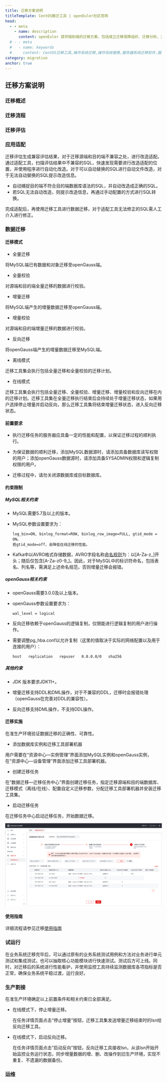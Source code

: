 ```yaml
---
title: 迁移方案说明
titleTemplate: CentOS搬迁工具 | openEuler社区官网
head:
  - - meta
    - name: description
      content: openEuler 提供端到端的迁移方案，包括成立迁移保障组织、迁移分析、方案设计、移植适配、迁移实施和测试上线六个阶段，同时通过 x2openEuler 工具的迁移评估和原地升级技术，将繁琐的迁移过程简化，实现了全场景业务的“简单、平稳、高效”的迁移。想要了解更多服务器操作系统迁移相关内容，欢迎访问openEuler官网。
  # - - meta
  #   - name: keywords
  #     content: CentOS迁移工具,操作系统迁移,操作系统替换,服务器系统迁移软件,服务器系统迁移工具,Centos系统迁移
category: migration
anchor: true
---
```


## 迁移方案说明

### 迁移概述

### 迁移流程

### 迁移评估

### 应用适配

迁移评估生成兼容评估结果，对于迁移源端和目的端不兼容之处，进行改造适配。通过适配工具，扫描评估结果中不兼容的SQL，快速发现需要进行改造适配的位置，并使用程序进行自动化改造。对于可以自动替换的SQL进行自动文件改造，对于无法自动替换的SQL提示改造信息。

- 自动捕捉目的端不符合目的端数据库语法的SQL，并自动改造成正确的SQL。
- 若SQL无法自动改造，则提示改造信息，再通过手动配置的方式进行SQL转换。

完成适配后，再使用迁移工具进行数据迁移，对于适配工具无法修正的SQL需人工介入进行修正。

### 数据迁移

#### 迁移模式

- 全量迁移

将MySQL端已有数据和对象迁移至openGauss端。

- 全量校验

对源端和目的端全量迁移的数据进行校验。

- 增量迁移

将MySQL端产生的增量数据迁移至openGauss端。

- 增量校验

对源端和目的端增量迁移的数据进行校验。

- 反向迁移

将openGauss端产生的增量数据迁移至MySQL端。

- 离线模式

迁移工具集会执行包括全量迁移和全量校验的迁移计划。

- 在线模式

迁移工具集会执行包括全量迁移、全量校验、增量迁移、增量校验和反向迁移在内的迁移计划。迁移工具集在全量迁移执行结束后会持续处于增量迁移状态，如果用户选择停止增量并启动反向，那么迁移工具集将结束增量迁移状态，进入反向迁移状态。

#### 前置要求

- 执行迁移任务的服务器应具备一定的性能和配置，以保证迁移过程的顺利执行。

- 为保证数据的顺利迁移，添加MySQL数据源时，请添加具备数据库读写权限的用户；添加openGauss数据源时，请添加具备SYSADMIN权限和逻辑复制权限的用户。

- 迁移过程中，请勿关闭源数据库或目标数据库。

#### 约束限制

##### MySQL相关约束

- MySQL需要5.7及以上的版本。

- MySQL参数设置要求为：

  ```
  log_bin=ON, binlog_format=ROW, binlog_row_image=FULL, gtid_mode = ON。
  若gtid_mode=off，会降低在线迁移的性能。
  ```

-  Kafka中以AVRO格式存储数据，AVRO字段名称[命名规则](https://gitee.com/link?target=https%3A%2F%2Favro.apache.org%2Fdocs%2F1.11.1%2Fspecification%2F%23names)为：以[A-Za-z_]开头；随后仅包含[A-Za-z0-9_]。因此，对于MySQL中的标识符命名，包括表名、列名等，需满足上述命名规范，否则增量迁移会报错。

##### openGauss相关约束

- openGauss需要3.0.0及以上版本。

- openGauss参数设置要求为：

  ```
  wal_level = logical
  ```

- 反向迁移依赖于openGauss的逻辑复制，仅限能进行逻辑复制的用户进行操作。

- 需要调整pg_hba.conf以允许复制（这里的值取决于实际的网络配置以及用于连接的用户）：

  ```
  host   replication   repuser   0.0.0.0/0   sha256
  ```

##### 其他约束

- JDK 版本要求JDK11+。

- 增量迁移支持DDL和DML操作，对于不兼容的DDL，迁移时会报错处理（openGauss在完善对DDL的兼容性）。

- 反向迁移支持DML操作，不支持DDL操作。

#### 迁移实施

在准生产环境验证数据迁移的正确性、可靠性。

- 添加数据库实例和迁移工具部署机器

用户需要在“资源中心—实例管理”界面添加MySQL实例和openGauss实例，在“资源中心—设备管理”界面添加迁移工具部署机器。

- 创建迁移任务

在“数据迁移—迁移任务中心”界面创建迁移任务，指定迁移源端和目的端数据库、迁移模式（离线/在线）、配置自定义迁移参数，分配迁移工具部署机器并安装迁移工具集。

- 启动迁移任务

在迁移任务中心启动迁移任务，开始数据迁移。

![1681990746307](migration-1.png)

#### 使用指南

详细流程请参见迁移[使用指南](https://gitee.com/opengauss/openGauss-workbench/blob/master/data-migration/doc/DataKit%20Product%20Manual%20-%20Data%20Migration%20.md)

### 试运行

在业务系统迁移完毕后，可以通过原有的业务系统测试用例和方法对业务进行单元测试和集成测试，也可以抽取核心功能模块进行快速测试。测试后方可上线。同时，对迁移后的系统进行性能看护，并使用监控工具持续监测数据库各项指标是否正常，确保业务系统平稳过渡，运行良好。

### 生产割接

在准生产环境确定以上前置条件和相关约束已全部满足。

- 在线模式下，停止增量迁移。

  在任务详情页面点击“停止增量”按钮，迁移工具集发送增量迁移结束时的lsn给反向迁移工具。

- 在线模式下，启动反向迁移。

  在任务详情页面点击“启动反向”按钮，反向迁移工具接收lsn，从该lsn开始开始监控业务运行状态，同步增量数据的增、删、改操作到旧生产环境，实现不重复、不遗漏的数据备份。

### 运维

